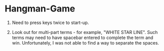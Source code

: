 # Hangman-Game

1. Need to press keys twice to start-up.

2. Look out for multi-part terms - for example, "WHITE STAR LINE". 
Such terms may need to have spacebar entered to complete the term and win. 
Unfortunately, I was not able to find a way to separate the spaces.
